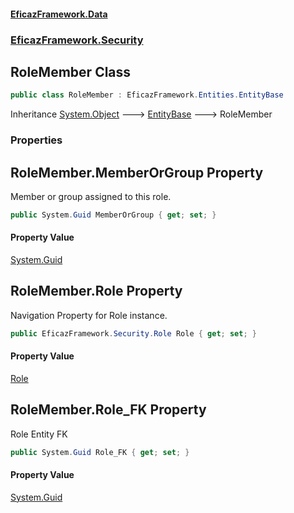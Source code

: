 #### [EficazFramework.Data](EficazFrameworkData.md 'EficazFramework Data')
### [EficazFramework.Security](EficazFrameworkData.md#EficazFramework.Security 'EficazFramework.Security')

## RoleMember Class

```csharp
public class RoleMember : EficazFramework.Entities.EntityBase
```

Inheritance [System.Object](https://docs.microsoft.com/en-us/dotnet/api/System.Object 'System.Object') &#129106; [EntityBase](EficazFramework.Entities/EntityBase.md 'EficazFramework.Entities.EntityBase') &#129106; RoleMember
### Properties

<a name='EficazFramework.Security.RoleMember.MemberOrGroup'></a>

## RoleMember.MemberOrGroup Property

Member or group assigned to this role.

```csharp
public System.Guid MemberOrGroup { get; set; }
```

#### Property Value
[System.Guid](https://docs.microsoft.com/en-us/dotnet/api/System.Guid 'System.Guid')

<a name='EficazFramework.Security.RoleMember.Role'></a>

## RoleMember.Role Property

Navigation Property for Role instance.

```csharp
public EficazFramework.Security.Role Role { get; set; }
```

#### Property Value
[Role](EficazFramework.Security/Role.md 'EficazFramework.Security.Role')

<a name='EficazFramework.Security.RoleMember.Role_FK'></a>

## RoleMember.Role_FK Property

Role Entity FK

```csharp
public System.Guid Role_FK { get; set; }
```

#### Property Value
[System.Guid](https://docs.microsoft.com/en-us/dotnet/api/System.Guid 'System.Guid')